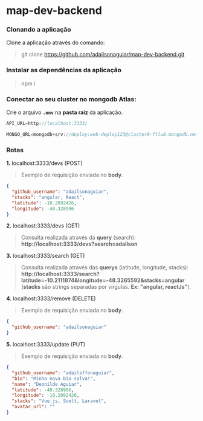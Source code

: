 # map-dev-backend

### Clonando a aplicação

Clone a aplicação através do comando:

> git clone https://github.com/adailsonaguiar/map-dev-backend.git

### Instalar as dependências da aplicação

> npm i

### Conectar ao seu cluster no mongodb Atlas:

Crie o arquivo **`.env`** na **pasta raiz** da aplicação.

```javascript
API_URL=http://localhost:3333/

MONGO_URL=mongodb+srv://deploy:web-deploy123@cluster0-ftlu8.mongodb.net/test?retryWrites=true&w=majority
```

### Rotas

**1.** localhost:3333/devs (POST)

> Exemplo de requisição enviada no **body**.

```json
{
  "github_username": "adailsonaguiar",
  "stacks": "angular, React",
  "latitude": -10.2092426,
  "longitude": -48.328996
}
```

**2.** localhost:3333/devs (GET)

> Consulta realizada através da **query** (search): **http://localhost:3333/devs?search=adailson**

**3.** localhost:3333/search (GET)

> Consulta realizada através das **querys** (latitude, longitude, stacks): **http://localhost:3333/search?latitude=-10.2111874&longitude=-48.3265592&stacks=angular**
> (**stacks** são strings separadas por vírgulas. **Ex: "angular, reactJs"**).

**4.** localhost:3333/remove (DELETE)

> Exemplo de requisição enviada no **body**.

```json
{
  "github_username": "adailsonaguiar"
}
```

**5.** localhost:3333/update (PUT)

> Exemplo de requisição enviada no **body**.

```json
{
  "github_username": "adailsffonaguiar",
  "bio": "Minha nova bio salva!",
  "name": "Deonilde Aguiar",
  "latitude": -48.328996,
  "longitude": -10.2092426,
  "stacks": "Vue.js, Svelt, Laravel",
  "avatar_url": ""
}
```
